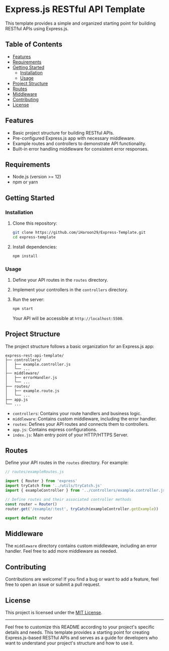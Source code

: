 # Express.js RESTful API Template

This template provides a simple and organized starting point for building RESTful APIs using Express.js.

## Table of Contents

- [Features](#features)
- [Requirements](#requirements)
- [Getting Started](#getting-started)
  - [Installation](#installation)
  - [Usage](#usage)
- [Project Structure](#project-structure)
- [Routes](#routes)
- [Middleware](#middleware)
- [Contributing](#contributing)
- [License](#license)

## Features

- Basic project structure for building RESTful APIs.
- Pre-configured Express.js app with necessary middleware.
- Example routes and controllers to demonstrate API functionality.
- Built-in error handling middleware for consistent error responses.

## Requirements

- Node.js (version >= 12)
- npm or yarn

## Getting Started

### Installation

1. Clone this repository:

   ```bash
   git clone https://github.com/iHaroon29/Express-Template.git
   cd express-template
   ```

2. Install dependencies:

   ```bash
   npm install
   ```

### Usage

1. Define your API routes in the `routes` directory.
2. Implement your controllers in the `controllers` directory.
3. Run the server:

   ```bash
   npm start
   ```

   Your API will be accessible at `http://localhost:5500`.

## Project Structure

The project structure follows a basic organization for an Express.js app:

```
express-rest-api-template/
├── controllers/
│   ├── example.controller.js
│   └── ...
├── middleware/
│   ├── errorHandler.js
│   └── ...
├── routes/
│   ├── example.route.js
│   └── ...
├── app.js
└── ...
```

- `controllers`: Contains your route handlers and business logic.
- `middleware`: Contains custom middleware, including the error handler.
- `routes`: Defines your API routes and connects them to controllers.
- `app.js`: Contains express configurations.
- `index.js`: Main entry point of your HTTP/HTTPS Server.

## Routes

Define your API routes in the `routes` directory. For example:

```javascript
// routes/exampleRoutes.js

import { Router } from 'express'
import tryCatch from '../utils/tryCatch.js'
import { exampleController } from '../controllers/example.controller.js'

// Define routes and their associated controller methods
const router = Router()
router.get('/example/:test', tryCatch(exampleController.getExample))

export default router
```

## Middleware

The `middleware` directory contains custom middleware, including an error handler. Feel free to add more middleware as needed.

## Contributing

Contributions are welcome! If you find a bug or want to add a feature, feel free to open an issue or submit a pull request.

## License

This project is licensed under the [MIT License](LICENSE).

---

Feel free to customize this README according to your project's specific details and needs. This template provides a starting point for creating Express.js-based RESTful APIs and serves as a guide for developers who want to understand your project's structure and how to use it.

